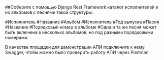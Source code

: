 ##Соберите с помощью Django Rest Framework каталог исполнителей и их альбомов с песнями такой структуры:

#Исполнитель
#Название
#Альбом
#Исполнитель
#Год выпуска
#Песня
#Название
#Порядковый номер в альбоме
#Одна и та же песня может быть включена в несколько альбомов, но под разными порядковыми номерами.

В качестве площадки для демонстрации АПИ подключите к нему Swagger, чтобы можно было проверить работу АПИ через Postman

